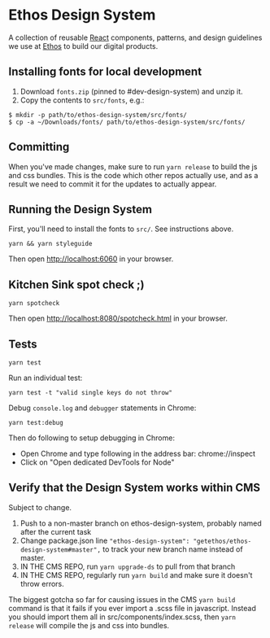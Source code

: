 # Ethos Design System

A collection of reusable [React](https://reactjs.org/) components, patterns, and design guidelines we use at
[Ethos](https://ethoslife.com) to build our digital products.

## Installing fonts for local development

1. Download `fonts.zip` (pinned to #dev-design-system) and unzip it.
2. Copy the contents to `src/fonts`, e.g.:
```
$ mkdir -p path/to/ethos-design-system/src/fonts/
$ cp -a ~/Downloads/fonts/ path/to/ethos-design-system/src/fonts/
```

## Committing

When you've made changes, make sure to run `yarn release` to build the js and css bundles. This is the code which other repos actually use, and as a result we need to commit it for the updates to actually appear.

## Running the Design System

First, you'll need to install the fonts to `src/`. See instructions above.

```
yarn && yarn styleguide
```

Then open [http://localhost:6060](http://localhost:6060) in your browser.

## Kitchen Sink spot check ;)

```
yarn spotcheck
```

Then open [http://localhost:8080/spotcheck.html](http://localhost:8080/spotcheck.html) in your browser.

## Tests

```
yarn test
```

Run an individual test:

```
yarn test -t "valid single keys do not throw"
```

Debug `console.log` and `debugger` statements in Chrome:

```
yarn test:debug
```

Then do following to setup debugging in Chrome:

- Open Chrome and type following in the address bar: chrome://inspect
- Click on "Open dedicated DevTools for Node"

## Verify that the Design System works within CMS

Subject to change.

1. Push to a non-master branch on ethos-design-system, probably named after the current task
1. Change package.json line `"ethos-design-system": "getethos/ethos-design-system#master",` to track your new branch name instead of master.
1. IN THE CMS REPO, run `yarn upgrade-ds` to pull from that branch
1. IN THE CMS REPO, regularly run `yarn build` and make sure it doesn't throw errors.

The biggest gotcha so far for causing issues in the CMS `yarn build` command is that it fails if you ever import a .scss file in javascript. Instead you should import them all in src/components/index.scss, then `yarn release` will compile the js and css into bundles.
